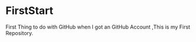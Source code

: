 # FirstStart
First Thing to do with GitHub when I got an GitHub Account ,This is my First Repository.
